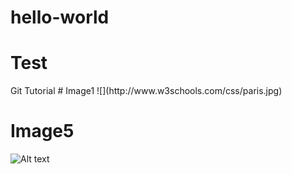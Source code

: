 # hello-world
<h1>Test</h1>
Git Tutorial
# Image1
![](http://www.w3schools.com/css/paris.jpg)

# Image5
![Alt text](http://cdn3-www.dogtime.com/assets/uploads/gallery/30-impossibly-cute-puppies/impossibly-cute-puppy-21.jpg)
